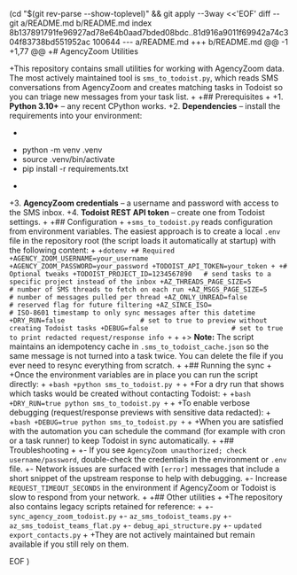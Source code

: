  (cd "$(git rev-parse --show-toplevel)" && git apply --3way <<'EOF' 
diff --git a/README.md b/README.md
index 8b137891791fe96927ad78e64b0aad7bded08bdc..81d916a9011f69942a74c304f83738bd551952ac 100644
--- a/README.md
+++ b/README.md
@@ -1 +1,77 @@
+# AgencyZoom Utilities
 
+This repository contains small utilities for working with AgencyZoom data. The most actively maintained tool is `sms_to_todoist.py`, which reads SMS conversations from AgencyZoom and creates matching tasks in Todoist so you can triage new messages from your task list.
+
+## Prerequisites
+
+1. **Python 3.10+** – any recent CPython works.
+2. **Dependencies** – install the requirements into your environment:
+   ```bash
+   python -m venv .venv
+   source .venv/bin/activate
+   pip install -r requirements.txt
+   ```
+3. **AgencyZoom credentials** – a username and password with access to the SMS inbox.
+4. **Todoist REST API token** – create one from Todoist settings.
+
+## Configuration
+
+`sms_to_todoist.py` reads configuration from environment variables. The easiest approach is to create a local `.env` file in the repository root (the script loads it automatically at startup) with the following content:
+
+```dotenv
+# Required
+AGENCY_ZOOM_USERNAME=your_username
+AGENCY_ZOOM_PASSWORD=your_password
+TODOIST_API_TOKEN=your_token
+
+# Optional tweaks
+TODOIST_PROJECT_ID=1234567890   # send tasks to a specific project instead of the inbox
+AZ_THREADS_PAGE_SIZE=5          # number of SMS threads to fetch on each run
+AZ_MSGS_PAGE_SIZE=5             # number of messages pulled per thread
+AZ_ONLY_UNREAD=false            # reserved flag for future filtering
+AZ_SINCE_ISO=                   # ISO-8601 timestamp to only sync messages after this datetime
+DRY_RUN=false                   # set to true to preview without creating Todoist tasks
+DEBUG=false                     # set to true to print redacted request/response info
+```
+
+> **Note:** The script maintains an idempotency cache in `.sms_to_todoist_cache.json` so the same message is not turned into a task twice. You can delete the file if you ever need to resync everything from scratch.
+
+## Running the sync
+
+Once the environment variables are in place you can run the script directly:
+
+```bash
+python sms_to_todoist.py
+```
+
+For a dry run that shows which tasks would be created without contacting Todoist:
+
+```bash
+DRY_RUN=true python sms_to_todoist.py
+```
+
+To enable verbose debugging (request/response previews with sensitive data redacted):
+
+```bash
+DEBUG=true python sms_to_todoist.py
+```
+
+When you are satisfied with the automation you can schedule the command (for example with cron or a task runner) to keep Todoist in sync automatically.
+
+## Troubleshooting
+
+- If you see `AgencyZoom unauthorized; check username/password`, double-check the credentials in the environment or `.env` file.
+- Network issues are surfaced with `[error]` messages that include a short snippet of the upstream response to help with debugging.
+- Increase `REQUEST_TIMEOUT_SECONDS` in the environment if AgencyZoom or Todoist is slow to respond from your network.
+
+## Other utilities
+
+The repository also contains legacy scripts retained for reference:
+
+- `sync_agency_zoom_todoist.py`
+- `az_sms_todoist_teams.py`
+- `az_sms_todoist_teams_flat.py`
+- `debug_api_structure.py`
+- `updated export_contacts.py`
+
+They are not actively maintained but remain available if you still rely on them.
 
EOF
)
